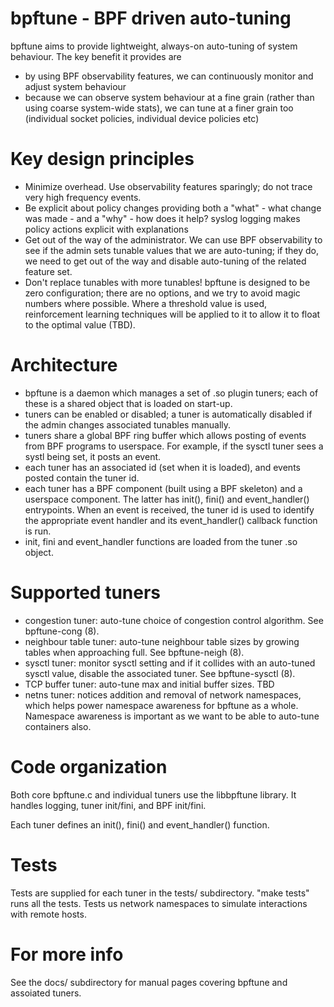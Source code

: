 # bpftune - BPF driven auto-tuning

bpftune aims to provide lightweight, always-on auto-tuning of system
behaviour.  The key benefit it provides are

- by using BPF observability features, we can continuously monitor
  and adjust system behaviour
- because we can observe system behaviour at a fine grain (rather
  than using coarse system-wide stats), we can tune at a finer grain
  too (individual socket policies, individual device policies etc)

# Key design principles

- Minimize overhead.  Use observability features sparingly; do not
  trace very high frequency events.
- Be explicit about policy changes providing both a "what" - what
  change was made - and a "why" - how does it help? syslog logging
  makes policy actions explicit with explanations
- Get out of the way of the administrator.  We can use BPF
  observability to see if the admin sets tunable values that we
  are auto-tuning; if they do, we need to get out of the way and
  disable auto-tuning of the related feature set.
- Don't replace tunables with more tunables! bpftune is designed to
  be zero configuration; there are no options, and we try to avoid
  magic numbers where possible.  Where a threshold value is used,
  reinforcement learning techniques will be applied to it to allow
  it to float to the optimal value (TBD).

# Architecture

- bpftune is a daemon which manages a set of .so plugin tuners;
  each of these is a shared object that is loaded on start-up.
- tuners can be enabled or disabled; a tuner is automatically
  disabled if the admin changes associated tunables manually.
- tuners share a global BPF ring buffer which allows posting of
  events from BPF programs to userspace.  For example, if the
  sysctl tuner sees a systl being set, it posts an event.
- each tuner has an associated id (set when it is loaded),
  and events posted contain the tuner id.
- each tuner has a BPF component (built using a BPF skeleton)
  and a userspace component.  The latter has init(), fini()
  and event_handler() entrypoints.  When an event is
  received, the tuner id is used to identify the appropriate
  event handler and its event_handler() callback function is run.
- init, fini and event_handler functions are loaded from the
  tuner .so object.

# Supported tuners

- congestion tuner: auto-tune choice of congestion control algorithm.
  See bpftune-cong (8).
- neighbour table tuner: auto-tune neighbour table sizes by growing
  tables when approaching full. See bpftune-neigh (8).
- sysctl tuner: monitor sysctl setting and if it collides with an
  auto-tuned sysctl value, disable the associated tuner.  See
  bpftune-sysctl (8).
- TCP buffer tuner: auto-tune max and initial buffer sizes. TBD
- netns tuner: notices addition and removal of network namespaces,
  which helps power namespace awareness for bpftune as a whole.
  Namespace awareness is important as we want to be able to auto-tune
  containers also.

# Code organization

Both core bpftune.c and individual tuners use the libbpftune library.
It handles logging, tuner init/fini, and BPF init/fini.

Each tuner defines an init(), fini() and event_handler() function.

# Tests

Tests are supplied for each tuner in the tests/ subdirectory.
"make tests" runs all the tests.  Tests us network namespaces
to simulate interactions with remote hosts.

# For more info

See the docs/ subdirectory for manual pages covering bpftune
and assoiated tuners.
